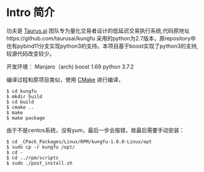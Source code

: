 Intro 简介
========
功夫是 [Taurus.ai](http://taurus.ai) 团队专为量化交易者设计的低延迟交易执行系统,代码原地址https://github.com/taurusai/kungfu
采用的python为2.7版本，原repository中也有pybind11分支实现python3的支持。本项目基于boost实现了python3的支持,较源代码改变较少。

开发环境：
Manjaro（arch)
boost 1.69
python 3.7.2


编译过程和原项目类似，使用 [CMake](https://cmake.org) 进行编译，

```
$ cd kungfu
$ mkdir build
$ cd build
$ cmake ..
$ make
$ make package
```

由于不是centos系统，没有yum，最后一步会报错，故最后需要手动安装：

```
$ cd _CPack_Packages/Linux/RPM/kungfu-1.0.0-Linux/opt
$ sudo cp -r kungfu /opt/
$ cd -
$ cd ../rpm/scripts
$ sudo ./post_install.sh
```



